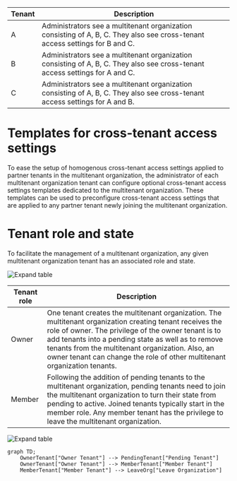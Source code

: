 | Tenant | Description |
| - | - |
| A | Administrators see a multitenant organization consisting of A, B, C. They also see cross-tenant access settings for B and C. |
| B | Administrators see a multitenant organization consisting of A, B, C. They also see cross-tenant access settings for A and C. |
| C | Administrators see a multitenant organization consisting of A, B, C. They also see cross-tenant access settings for A and B. |

# Templates for cross-tenant access settings

To ease the setup of homogenous cross-tenant access settings applied to partner tenants in the multitenant organization, the administrator of each multitenant organization tenant can configure optional cross-tenant access settings templates dedicated to the multitenant organization. These templates can be used to preconfigure cross-tenant access settings that are applied to any partner tenant newly joining the multitenant organization.

# Tenant role and state

To facilitate the management of a multitenant organization, any given multitenant organization tenant has an associated role and state.

![Expand table](figure.png)

| Tenant role | Description |
| - | - |
| Owner | One tenant creates the multitenant organization. The multitenant organization creating tenant receives the role of owner. The privilege of the owner tenant is to add tenants into a pending state as well as to remove tenants from the multitenant organization. Also, an owner tenant can change the role of other multitenant organization tenants. |
| Member | Following the addition of pending tenants to the multitenant organization, pending tenants need to join the multitenant organization to turn their state from pending to active. Joined tenants typically start in the member role. Any member tenant has the privilege to leave the multitenant organization. |

![Expand table](figure.png)

```mermaid
graph TD;
    OwnerTenant["Owner Tenant"] --> PendingTenant["Pending Tenant"]
    OwnerTenant["Owner Tenant"] --> MemberTenant["Member Tenant"]
    MemberTenant["Member Tenant"] --> LeaveOrg["Leave Organization"]
```